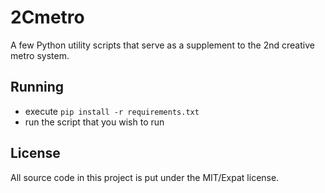 # 2Cmetro

A few Python utility scripts that serve as a supplement to the 2nd creative metro system.

## Running

 * execute `pip install -r requirements.txt`
 * run the script that you wish to run

## License

All source code in this project is put under the MIT/Expat license.

